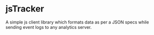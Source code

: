 # jsTracker

A simple js client library which formats data as per a JSON specs while sending event logs to any analytics server.
